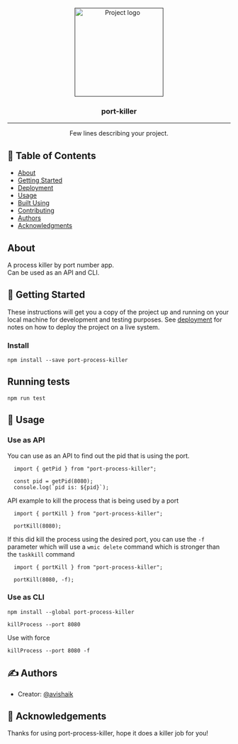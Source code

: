 <p align="center">
  <a href="" rel="noopener">
 <img width=200px height=200px src="https://i.imgur.com/6wj0hh6.jpg" alt="Project logo"></a>
</p>

<h3 align="center">port-killer</h3>

<div align="center">


</div>

---

<p align="center"> Few lines describing your project.
    <br> 
</p>

## 📝 Table of Contents

- [About](#about)
- [Getting Started](#getting_started)
- [Deployment](#deployment)
- [Usage](#usage)
- [Built Using](#built_using)
- [Contributing](../CONTRIBUTING.md)
- [Authors](#authors)
- [Acknowledgments](#acknowledgement)

## About <a name = "about"></a>

A process killer by port number app.</br>
Can be used as an API and CLI.

## 🏁 Getting Started <a name = "getting_started"></a>

These instructions will get you a copy of the project up and running on your local machine for development and testing purposes. See [deployment](#deployment) for notes on how to deploy the project on a live system.


### Install

```
npm install --save port-process-killer
```

## Running tests <a name = "tests"></a>

```
npm run test
```


## 🎈 Usage <a name="usage"></a>

### Use as API <a name="use_api"></a>

You can use as an API to find out the pid that is using the port.
```
  import { getPid } from "port-process-killer";

  const pid = getPid(8080);
  console.log(`pid is: ${pid}`);
```
API example to kill the process that is being used by a port

```
  import { portKill } from "port-process-killer";

  portKill(8080);
```
If this did kill the process using the desired port, you can use the `-f` parameter which will use a `wmic delete` command which is stronger than the `taskkill` command

```
  import { portKill } from "port-process-killer";

  portKill(8080, -f);
```

### Use as CLI <a name="use_cmd"></a>

```
npm install --global port-process-killer
```

```
killProcess --port 8080
```

Use with force

```
killProcess --port 8080 -f
```

## ✍️ Authors <a name = "authors"></a>

- Creator: [@avishaik](https://github.com/avishaik)


## 🎉 Acknowledgements <a name = "acknowledgement"></a>

Thanks for using port-process-killer, hope it does a killer job for you!
